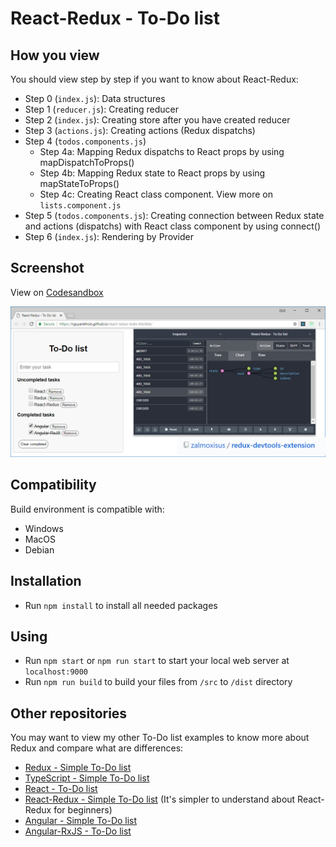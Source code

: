 # React-Redux - To-Do list
## How you view
You should view step by step if you want to know about React-Redux:
 * Step 0 (`index.js`): Data structures
 * Step 1 (`reducer.js`): Creating reducer
 * Step 2 (`index.js`): Creating store after you have created reducer
 * Step 3 (`actions.js`): Creating actions (Redux dispatchs)
 * Step 4 (`todos.components.js`)
    * Step 4a: Mapping Redux dispatchs to React props by using mapDispatchToProps()
    * Step 4b: Mapping Redux state to React props by using mapStateToProps()
    * Step 4c: Creating React class component. View more on `lists.component.js`
* Step 5 (`todos.components.js`): Creating connection between Redux state and actions (dispatchs) with React class component by using connect()
* Step 6 (`index.js`): Rendering by Provider

## Screenshot
View on [Codesandbox](https://codesandbox.io/s/7m2nzolvv1)

![Screenshot](assets/screenshot.png)

## Compatibility
Build environment is compatible with:
* Windows
* MacOS
* Debian

## Installation
* Run `npm install` to install all needed packages

## Using
* Run `npm start` or `npm run start` to start your local web server at `localhost:9000`
* Run `npm run build` to build your files from `/src` to `/dist` directory

## Other repositories

You may want to view my other To-Do list examples to know more about Redux and compare what are differences:

* [Redux - Simple To-Do list](https://github.com/nguyenkhois/redux-simple-todo-list)
* [TypeScript - Simple To-Do list](https://github.com/nguyenkhois/typescript-simple-todo-list)
* [React - To-Do list](https://github.com/nguyenkhois/react-todo-list)
* [React-Redux - Simple To-Do list](https://github.com/nguyenkhois/react-redux-simple-todo-list) (It's simpler to understand about React-Redux for beginners)
* [Angular - Simple To-Do list](https://github.com/nguyenkhois/angular-simple-todo-list)
* [Angular-RxJS - To-Do list](https://github.com/nguyenkhois/angular-rxjs-todo-list)
